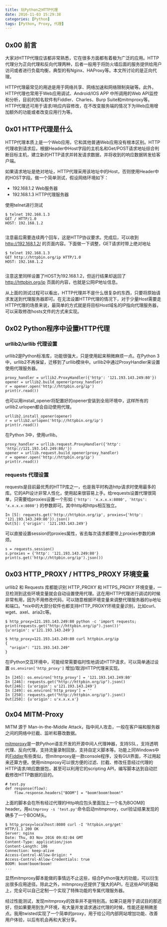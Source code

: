 ```yaml
---
title: 玩Python之HTTP代理
date: 2016-11-03 15:29:38
categories: [Python]
tags: [Python, Proxy, 代理]
---
```

## 0x00 前言

大家对HTTP代理应该都非常熟悉，它在很多方面都有着极为广泛的应用。HTTP代理分为正向代理和反向代理两种，后者一般用于将防火墙后面的服务提供给用户访问或者进行负载均衡，典型的有Nginx、HAProxy等。本文所讨论的是正向代理。

HTTP代理最常见的用途是用于网络共享、网络加速和网络限制突破等。此外，HTTP代理也常用于Web应用调试、Android/IOS APP 中所调用的Web API监控和分析，目前的知名软件有Fiddler、Charles、Burp Suite和mitmproxy等。HTTP代理还可用于请求/响应内容修改，在不改变服务端的情况下为Web应用增加额外的功能或者改变应用行为等。

## 0x01 HTTP代理是什么

HTTP代理本质上是一个Web应用，它和其他普通Web应用没有根本区别。HTTP代理收到请求后，根据Header中Host字段的主机名和Get/POST请求地址综合判断目标主机，建立新的HTTP请求并转发请求数据，并将收到的响应数据转发给客户端。

如果请求地址是绝对地址，HTTP代理采用该地址中的Host，否则使用Header中的HOST字段。做一个简单测试，假设网络环境如下：
- 192.168.1.2 Web服务器
- 192.168.1.3 HTTP代理服务器

使用telnet进行测试

```
$ telnet 192.168.1.3
GET / HTTP/1.0
HOST: 192.168.1.2


```

注意最后需要连续两个回车，这是HTTP协议要求。完成后，可以收到 http://192.168.1.2/ 的页面内容。下面做一下调整，GET请求时带上绝对地址

```
$ telnet 192.168.1.3
GET http://httpbin.org/ip HTTP/1.0
HOST: 192.168.1.2


```

注意这里同样设置了HOST为192.168.1.2，但运行结果却返回了 http://httpbin.org/ip 页面的内容，也就是公网IP地址信息。

从上面的测试过程可以看出，HTTP代理并不是什么很复杂的东西，只要将原始请求发送到代理服务器即可。在无法设置HTTP代理的情况下，对于少量Host需要走HTTP代理的场景来说，最简单的方式就是将目标Host域名的IP指向代理服务器，可以采取修改hosts文件的方式来实现。

## 0x02 Python程序中设置HTTP代理

### urllib2/urllib 代理设置

urllib2是Python标准库，功能很强大，只是使用起来稍微麻烦一点。在Python 3中，urllib2不再保留，迁移到了urllib模块中。urllib2中通过ProxyHandler来设置使用代理服务器。

```
proxy_handler = urllib2.ProxyHandler({'http': '121.193.143.249:80'})
opener = urllib2.build_opener(proxy_handler)
r = opener.open('http://httpbin.org/ip')
print(r.read())
```

也可以用install_opener将配置好的opener安装到全局环境中，这样所有的urllib2.urlopen都会自动使用代理。

```
urllib2.install_opener(opener)
r = urllib2.urlopen('http://httpbin.org/ip')
print(r.read())
```

在Python 3中，使用urllib。

```
proxy_handler = urllib.request.ProxyHandler({'http': 'http://121.193.143.249:80/'})
opener = urllib.request.build_opener(proxy_handler)
r = opener.open('http://httpbin.org/ip')
print(r.read())
```

### requests 代理设置

requests是目前最优秀的HTTP库之一，也是我平时构造http请求时使用最多的库。它的API设计非常人性化，使用起来很容易上手。给requests设置代理很简单，只需要给proxies设置一个形如 `{'http': 'x.x.x.x:8080', 'https': 'x.x.x.x:8080'}` 的参数即可。其中http和https相互独立。

```
In [5]: requests.get('http://httpbin.org/ip', proxies={'http': '121.193.143.249:80'}).json()
Out[5]: {'origin': '121.193.143.249'}
```

可以直接设置session的proxies属性，省去每次请求都要带上proxies参数的麻烦。

```
s = requests.session()
s.proxies = {'http': '121.193.143.249:80'}
print(s.get('http://httpbin.org/ip').json())
```

## 0x03 HTTP_PROXY / HTTPS_PROXY 环境变量

urllib2 和 Requests 库都能识别 HTTP_PROXY 和 HTTPS_PROXY 环境变量，一旦检测到这些环境变量就会自动设置使用代理。这在用HTTP代理进行调试的时候非常有用，因为不用修改代码，可以随意根据环境变量来调整代理服务器的ip地址和端口。\*nix中的大部分软件也都支持HTTP_PROXY环境变量识别，比如curl、wget、axel、aria2c等。

```
$ http_proxy=121.193.143.249:80 python -c 'import requests; print(requests.get("http://httpbin.org/ip").json())'
{u'origin': u'121.193.143.249'}

$ http_proxy=121.193.143.249:80 curl httpbin.org/ip
{
  "origin": "121.193.143.249"
}
```

在IPython交互环境中，可能经常需要临时性地调试HTTP请求，可以简单通过设置 `os.environ['http_proxy']` 增加/取消HTTP代理来实现。

```
In [245]: os.environ['http_proxy'] = '121.193.143.249:80'
In [246]: requests.get("http://httpbin.org/ip").json()
Out[246]: {u'origin': u'121.193.143.249'}
In [249]: os.environ['http_proxy'] = ''
In [250]: requests.get("http://httpbin.org/ip").json()
Out[250]: {u'origin': u'x.x.x.x'}
```

## 0x04 MITM-Proxy

MITM 源于 Man-in-the-Middle Attack，指中间人攻击，一般在客户端和服务器之间的网络中拦截、监听和篡改数据。

[mitmproxy][]是一款Python语言开发的开源中间人代理神器，支持SSL，支持透明代理、反向代理，支持流量录制回放，支持自定义脚本等。功能上同Windows中的[Fiddler][]有些类似，但mitmproxy是一款console程序，没有GUI界面，不过用起来还算方便。使用mitmproxy可以很方便的过滤、拦截、修改任意经过代理的HTTP请求/响应数据包，甚至可以利用它的scripting API，编写脚本达到自动拦截修改HTTP数据的目的。

```
# test.py
def response(flow):
    flow.response.headers["BOOM"] = "boom!boom!boom!"
```

上面的脚本会在所有经过代理的Http响应包头里面加上一个名为BOOM的header。用`mitmproxy -s 'test.py'`命令启动mitmproxy，curl验证结果发现的确多了一个BOOM头。

```
$ http_proxy=localhost:8080 curl -I 'httpbin.org/get'
HTTP/1.1 200 OK
Server: nginx
Date: Thu, 03 Nov 2016 09:02:04 GMT
Content-Type: application/json
Content-Length: 186
Connection: keep-alive
Access-Control-Allow-Origin: *
Access-Control-Allow-Credentials: true
BOOM: boom!boom!boom!
...
```

显然mitmproxy脚本能做的事情远不止这些，结合Python强大的功能，可以衍生出很多应用途径。除此之外，mitmproxy还提供了强大的API，在这些API的基础上，完全可以自己定制一个实现了特殊功能的专属代理服务器。

经过性能测试，发现mitmproxy的效率并不是特别高。如果只是用于调试目的那还好，但如果要用到生产环境，有大量并发请求通过代理的时候，性能还是稍微差点。我用twisted实现了一个简单的proxy，用于给公司内部网站增加功能、改善用户体验，以后有机会再和大家分享。

[mitmproxy]: https://mitmproxy.org/
[Fiddler]: http://www.telerik.com/fiddler

